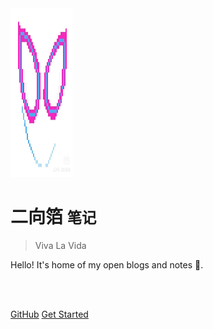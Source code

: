 
<img src="_media/二向箔logo.jpg" alt="logo" width="100" height="270" title="logo">

# 二向箔 <small>笔记</small>

> Viva La Vida

Hello! It's home of my open blogs and notes 📖.

<br>

<span id="busuanzi_container_site_pv" style='display:none'>
    👀 本站总访问量：<span id="busuanzi_value_site_pv"></span> 次
</span>
<span id="busuanzi_container_site_uv" style='display:none'>
    | 🚴‍♂️ 本站总访客数：<span id="busuanzi_value_site_uv"></span> 人
</span>

<br>

[GitHub](https://github.com/Ian-zy0329/MyDocsify)
[Get Started](README.md)